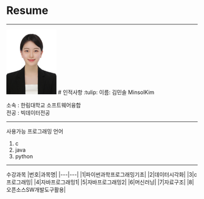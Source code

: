 # Resume 
---

<img src=RESUME.jpg height=170 witht=170>
# 인적사항
:tulip: 이름: 김민솔 MinsolKim   

소속 : 한림대학교 소프트웨어융합   
전공 : 빅데이터전공        


-----
사용가능 프로그래밍 언어
1. c
2. java
3. python


-------

수강과목
|번호|과목명|
|---|---|
|1|파이썬과학프로그래밍기초|
|2|데이터시각화|
|3|c프로그래밍|
|4|자바프로그래밍1|
|5|자바프로그래밍2|
|6|머신러닝|
|7|자료구조|
|8|오픈소스SW개발도구활용|


